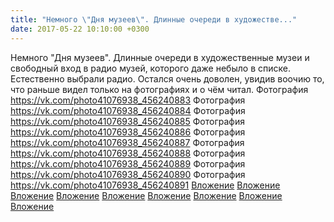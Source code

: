 ```yaml
---
title: "Немного \"Дня музеев\". Длинные очереди в художестве..."
date: 2017-05-22 10:10:00 +0300
---
```


Немного "Дня музеев". Длинные очереди в художественные музеи и свободный вход в радио музей, которого даже небыло в списке. Естественно выбрали радио. Остался очень доволен, увидив воочию то, что раньше видел только на фотографиях и о чём читал.
Фотография
<a class="vk-attach" href="https://vk.com/photo41076938_456240883">https://vk.com/photo41076938_456240883</a>
Фотография
<a class="vk-attach" href="https://vk.com/photo41076938_456240884">https://vk.com/photo41076938_456240884</a>
Фотография
<a class="vk-attach" href="https://vk.com/photo41076938_456240885">https://vk.com/photo41076938_456240885</a>
Фотография
<a class="vk-attach" href="https://vk.com/photo41076938_456240886">https://vk.com/photo41076938_456240886</a>
Фотография
<a class="vk-attach" href="https://vk.com/photo41076938_456240887">https://vk.com/photo41076938_456240887</a>
Фотография
<a class="vk-attach" href="https://vk.com/photo41076938_456240888">https://vk.com/photo41076938_456240888</a>
Фотография
<a class="vk-attach" href="https://vk.com/photo41076938_456240889">https://vk.com/photo41076938_456240889</a>
Фотография
<a class="vk-attach" href="https://vk.com/photo41076938_456240890">https://vk.com/photo41076938_456240890</a>
Фотография
<a class="vk-attach" href="https://vk.com/photo41076938_456240891">https://vk.com/photo41076938_456240891</a>
<a class="vk-attach" href="https://vk.com/photo41076938_456240883">Вложение</a>
<a class="vk-attach" href="https://vk.com/photo41076938_456240884">Вложение</a>
<a class="vk-attach" href="https://vk.com/photo41076938_456240885">Вложение</a>
<a class="vk-attach" href="https://vk.com/photo41076938_456240886">Вложение</a>
<a class="vk-attach" href="https://vk.com/photo41076938_456240887">Вложение</a>
<a class="vk-attach" href="https://vk.com/photo41076938_456240888">Вложение</a>
<a class="vk-attach" href="https://vk.com/photo41076938_456240889">Вложение</a>
<a class="vk-attach" href="https://vk.com/photo41076938_456240890">Вложение</a>
<a class="vk-attach" href="https://vk.com/photo41076938_456240891">Вложение</a>
